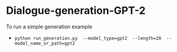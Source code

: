# Dialogue-generation-GPT-2

To run a simple generation example
  * `python run_generation.py  --model_type=gpt2  --length=20  --model_name_or_path=gpt2`
